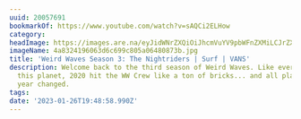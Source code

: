 ```yaml
---
uuid: 20057691
bookmarkOf: https://www.youtube.com/watch?v=sAQCi2ELHow
category:
headImage: https://images.are.na/eyJidWNrZXQiOiJhcmVuYV9pbWFnZXMiLCJrZXkiOiIyMDA1NzY5MS9vcmlnaW5hbF80YTgzMjQxOTYwNjNkNmM2OTljODA1YTA2NDgwODczYi5qcGciLCJlZGl0cyI6eyJyZXNpemUiOnsid2lkdGgiOjEyMDAsImhlaWdodCI6MTIwMCwiZml0IjoiaW5zaWRlIiwid2l0aG91dEVubGFyZ2VtZW50Ijp0cnVlfSwid2VicCI6eyJxdWFsaXR5Ijo5MH0sImpwZWciOnsicXVhbGl0eSI6OTB9LCJyb3RhdGUiOm51bGx9fQ==?bc=0
imageName: 4a8324196063d6c699c805a06480873b.jpg
title: 'Weird Waves Season 3: The Nightriders | Surf | VANS'
description: Welcome back to the third season of Weird Waves. Like everyone else on
  this planet, 2020 hit the WW Crew like a ton of bricks... and all plans for the
  year changed.
tags:
date: '2023-01-26T19:48:58.990Z'
---
```


